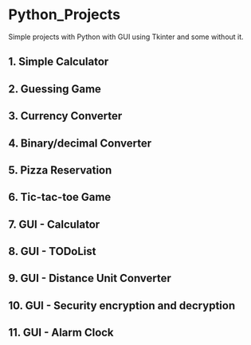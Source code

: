 # Python_Projects

Simple projects with Python with GUI using Tkinter and some without it. 

## 1. Simple Calculator

## 2. Guessing Game

## 3. Currency Converter

## 4. Binary/decimal Converter

## 5. Pizza Reservation

## 6. Tic-tac-toe Game

## 7. GUI - Calculator 

## 8. GUI - TODoList

## 9. GUI - Distance Unit Converter

## 10. GUI - Security encryption and decryption

## 11. GUI - Alarm Clock
